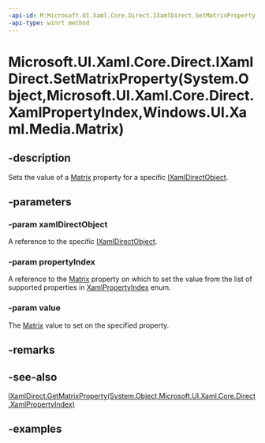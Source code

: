 ```yaml
---
-api-id: M:Microsoft.UI.Xaml.Core.Direct.IXamlDirect.SetMatrixProperty(System.Object,Microsoft.UI.Xaml.Core.Direct.XamlPropertyIndex,Windows.UI.Xaml.Media.Matrix)
-api-type: winrt method
---
```


# Microsoft.UI.Xaml.Core.Direct.IXamlDirect.SetMatrixProperty(System.Object,Microsoft.UI.Xaml.Core.Direct.XamlPropertyIndex,Windows.UI.Xaml.Media.Matrix)

<!--
public void SetMatrixProperty (object xamlDirectObject, Microsoft.UI.Xaml.Core.Direct.XamlPropertyIndex propertyIndex, Windows.UI.Xaml.Media.Matrix value);
-->

## -description

Sets the value of a [Matrix](/uwp/api/windows.ui.xaml.media.matrix) property for a specific [IXamlDirectObject](ixamldirectobject.md).

## -parameters

### -param xamlDirectObject

A reference to the specific [IXamlDirectObject](ixamldirectobject.md).

### -param propertyIndex

A reference to the [Matrix](/uwp/api/windows.ui.xaml.media.matrix) property on which to set the value from the list of supported properties in [XamlPropertyIndex](xamlpropertyindex.md) enum.

### -param value

The [Matrix](/uwp/api/windows.ui.xaml.media.matrix) value to set on the specified property.

## -remarks

## -see-also

[IXamlDirect.GetMatrixProperty(System.Object,Microsoft.UI.Xaml.Core.Direct.XamlPropertyIndex)](ixamldirect_getmatrixproperty_1390341331.md)

## -examples
